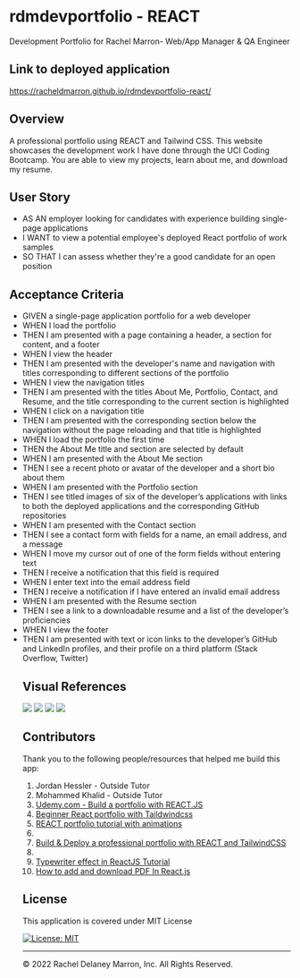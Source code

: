 # rdmdevportfolio - REACT 
Development Portfolio for Rachel Marron- Web/App Manager & QA Engineer

## Link to deployed application 
<a href="https://racheldmarron.github.io/rdmdevportfolio-react/">https://racheldmarron.github.io/rdmdevportfolio-react/</a>

## Overview 
A professional portfolio using REACT and Tailwind CSS. This website showcases the development work I have done through the UCI Coding Bootcamp. You are able to view my projects, learn about me, and download my resume. 

## User Story
<ul><li>
AS AN employer looking for candidates with experience building single-page applications</li>
<li>I WANT to view a potential employee's deployed React portfolio of work samples</li>
<li>SO THAT I can assess whether they're a good candidate for an open position</li></ul>

## Acceptance Criteria
<ul><li>
GIVEN a single-page application portfolio for a web developer</li>
<li>WHEN I load the portfolio</li>
<li>THEN I am presented with a page containing a header, a section for content, and a footer</li>
<li>WHEN I view the header</li>
<li>THEN I am presented with the developer's name and navigation with titles corresponding to different sections of the portfolio</li>
<li>WHEN I view the navigation titles</li>
<li>THEN I am presented with the titles About Me, Portfolio, Contact, and Resume, and the title corresponding to the current section is highlighted</li>
<li>WHEN I click on a navigation title</li>
<li>THEN I am presented with the corresponding section below the navigation without the page reloading and that title is highlighted</li>
<li>WHEN I load the portfolio the first time</li>
<li>THEN the About Me title and section are selected by default</li>
<li>WHEN I am presented with the About Me section</li>
<li>THEN I see a recent photo or avatar of the developer and a short bio about them</li>
<li>WHEN I am presented with the Portfolio section</li>
<li>THEN I see titled images of six of the developer’s applications with links to both the deployed applications and the corresponding GitHub repositories</li>
<li>WHEN I am presented with the Contact section</li>
<li>THEN I see a contact form with fields for a name, an email address, and a message</li>
<li>WHEN I move my cursor out of one of the form fields without entering text</li>
<li>THEN I receive a notification that this field is required</li>
<li>WHEN I enter text into the email address field</li>
<li>THEN I receive a notification if I have entered an invalid email address</li>
<li>WHEN I am presented with the Resume section</li>
<li>THEN I see a link to a downloadable resume and a list of the developer’s proficiencies</li>
<li>WHEN I view the footer</li>
<li>THEN I am presented with text or icon links to the developer’s GitHub and LinkedIn profiles, and their profile on a third platform (Stack Overflow, Twitter)</li>

## Visual References

![](./assets/images/portfolio-2.png)
![](./assets/images/portfolio-1.png)
![](./assets/images/portfolio-3.png)
![](./assets/images/portfolio-4.png)


## Contributors

Thank you to the following people/resources that helped me build this app: 
<ol><li>
Jordan Hessler - Outside Tutor</li>
<li>Mohammed Khalid - Outside Tutor</li>
<li><a href="https://www.udemy.com/course/build-a-portfolio-with-reactjs/?utm_source=adwords&utm_medium=udemyads&utm_campaign=LongTail_la.EN_cc.US&utm_content=deal4584&utm_term=_._ag_81829991707_._ad_532193666393_._kw__._de_c_._dm__._pl__._ti_dsa-1007766171312_._li_9031562_._pd__._&matchtype=&gclid=CjwKCAjwve2TBhByEiwAaktM1LRCh4mU8R3eoCxenXbcqpnbzmyiVKc8XbSFxjRr3jbJ1y9bapmO7hoCOxoQAvD_BwE">Udemy.com - Build a portfolio with REACT.JS</a></li>
<li><a href="https://www.youtube.com/watch?v=8vQeMZbUt98">Beginner React portfolio with Taildwindcss</a></li>
<li><a href="https://www.youtube.com/watch?v=bmpI252DmiI">REACT portfolio tutorial with animations</a><li>
<li><a href="https://www.youtube.com/watch?v=Vp6GC3jKG20">Build & Deploy a professional portfolio with REACT and TailwindCSS</a><li>
<li><a href="https://www.youtube.com/watch?v=1eXQJYL1s1k">Typewriter effect in ReactJS Tutorial</a></li>
<li><a href="https://www.youtube.com/watch?v=nbHlVrkA0wk">How to add and download PDF In React.js</a></li></ol>

## License

This application is covered under MIT License    

[![License: MIT](https://img.shields.io/badge/License-MIT-blue.svg)](https://opensource.org/licenses/MIT)

- - -

© 2022 Rachel Delaney Marron, Inc. All Rights Reserved.
